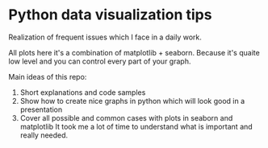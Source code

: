 # Python data visualization tips

Realization of frequent issues which I face in a daily work.

All plots here it's a combination of matplotlib + seaborn.
Because it's quaite low level and you can control every part of your graph.

Main ideas of this repo:

1. Short explanations and code samples
2. Show how to create nice graphs in python which will look good in a presentation
3. Cover all possible and common cases with plots in seaborn and matplotlib
   It took me a lot of time to understand what is important and really needed.